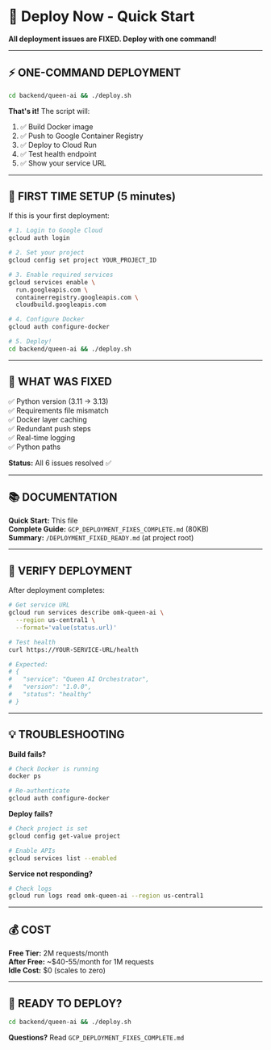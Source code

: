 # 🚀 Deploy Now - Quick Start

**All deployment issues are FIXED. Deploy with one command!**

---

## ⚡ **ONE-COMMAND DEPLOYMENT**

```bash
cd backend/queen-ai && ./deploy.sh
```

**That's it!** The script will:
1. ✅ Build Docker image
2. ✅ Push to Google Container Registry  
3. ✅ Deploy to Cloud Run
4. ✅ Test health endpoint
5. ✅ Show your service URL

---

## 🔧 **FIRST TIME SETUP** (5 minutes)

If this is your first deployment:

```bash
# 1. Login to Google Cloud
gcloud auth login

# 2. Set your project
gcloud config set project YOUR_PROJECT_ID

# 3. Enable required services
gcloud services enable \
  run.googleapis.com \
  containerregistry.googleapis.com \
  cloudbuild.googleapis.com

# 4. Configure Docker
gcloud auth configure-docker

# 5. Deploy!
cd backend/queen-ai && ./deploy.sh
```

---

## 🐛 **WHAT WAS FIXED**

✅ Python version (3.11 → 3.13)  
✅ Requirements file mismatch  
✅ Docker layer caching  
✅ Redundant push steps  
✅ Real-time logging  
✅ Python paths  

**Status:** All 6 issues resolved ✅

---

## 📚 **DOCUMENTATION**

**Quick Start:** This file  
**Complete Guide:** `GCP_DEPLOYMENT_FIXES_COMPLETE.md` (80KB)  
**Summary:** `/DEPLOYMENT_FIXED_READY.md` (at project root)

---

## 🧪 **VERIFY DEPLOYMENT**

After deployment completes:

```bash
# Get service URL
gcloud run services describe omk-queen-ai \
  --region us-central1 \
  --format='value(status.url)'

# Test health
curl https://YOUR-SERVICE-URL/health

# Expected:
# {
#   "service": "Queen AI Orchestrator",
#   "version": "1.0.0",
#   "status": "healthy"
# }
```

---

## 💡 **TROUBLESHOOTING**

**Build fails?**
```bash
# Check Docker is running
docker ps

# Re-authenticate
gcloud auth configure-docker
```

**Deploy fails?**
```bash
# Check project is set
gcloud config get-value project

# Enable APIs
gcloud services list --enabled
```

**Service not responding?**
```bash
# Check logs
gcloud run logs read omk-queen-ai --region us-central1
```

---

## 💰 **COST**

**Free Tier:** 2M requests/month  
**After Free:** ~$40-55/month for 1M requests  
**Idle Cost:** $0 (scales to zero)

---

## 🎯 **READY TO DEPLOY?**

```bash
cd backend/queen-ai && ./deploy.sh
```

**Questions?** Read `GCP_DEPLOYMENT_FIXES_COMPLETE.md`

